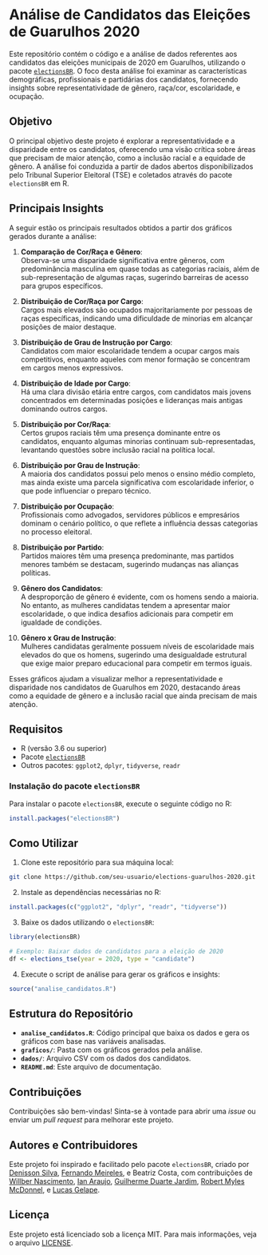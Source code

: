 # Análise de Candidatos das Eleições de Guarulhos 2020

Este repositório contém o código e a análise de dados referentes aos candidatos das eleições municipais de 2020 em Guarulhos, utilizando o pacote [`electionsBR`](https://cran.r-project.org/package=electionsBR). O foco desta análise foi examinar as características demográficas, profissionais e partidárias dos candidatos, fornecendo insights sobre representatividade de gênero, raça/cor, escolaridade, e ocupação.

## Objetivo

O principal objetivo deste projeto é explorar a representatividade e a disparidade entre os candidatos, oferecendo uma visão crítica sobre áreas que precisam de maior atenção, como a inclusão racial e a equidade de gênero. A análise foi conduzida a partir de dados abertos disponibilizados pelo Tribunal Superior Eleitoral (TSE) e coletados através do pacote `electionsBR` em R.

## Principais Insights

A seguir estão os principais resultados obtidos a partir dos gráficos gerados durante a análise:

1. **Comparação de Cor/Raça e Gênero**:  
   Observa-se uma disparidade significativa entre gêneros, com predominância masculina em quase todas as categorias raciais, além de sub-representação de algumas raças, sugerindo barreiras de acesso para grupos específicos.

2. **Distribuição de Cor/Raça por Cargo**:  
   Cargos mais elevados são ocupados majoritariamente por pessoas de raças específicas, indicando uma dificuldade de minorias em alcançar posições de maior destaque.

3. **Distribuição de Grau de Instrução por Cargo**:  
   Candidatos com maior escolaridade tendem a ocupar cargos mais competitivos, enquanto aqueles com menor formação se concentram em cargos menos expressivos.

4. **Distribuição de Idade por Cargo**:  
   Há uma clara divisão etária entre cargos, com candidatos mais jovens concentrados em determinadas posições e lideranças mais antigas dominando outros cargos.

5. **Distribuição por Cor/Raça**:  
   Certos grupos raciais têm uma presença dominante entre os candidatos, enquanto algumas minorias continuam sub-representadas, levantando questões sobre inclusão racial na política local.

6. **Distribuição por Grau de Instrução**:  
   A maioria dos candidatos possui pelo menos o ensino médio completo, mas ainda existe uma parcela significativa com escolaridade inferior, o que pode influenciar o preparo técnico.

7. **Distribuição por Ocupação**:  
   Profissionais como advogados, servidores públicos e empresários dominam o cenário político, o que reflete a influência dessas categorias no processo eleitoral.

8. **Distribuição por Partido**:  
   Partidos maiores têm uma presença predominante, mas partidos menores também se destacam, sugerindo mudanças nas alianças políticas.

9. **Gênero dos Candidatos**:  
   A desproporção de gênero é evidente, com os homens sendo a maioria. No entanto, as mulheres candidatas tendem a apresentar maior escolaridade, o que indica desafios adicionais para competir em igualdade de condições.

10. **Gênero x Grau de Instrução**:  
    Mulheres candidatas geralmente possuem níveis de escolaridade mais elevados do que os homens, sugerindo uma desigualdade estrutural que exige maior preparo educacional para competir em termos iguais.

Esses gráficos ajudam a visualizar melhor a representatividade e disparidade nos candidatos de Guarulhos em 2020, destacando áreas como a equidade de gênero e a inclusão racial que ainda precisam de mais atenção.

## Requisitos

- R (versão 3.6 ou superior)
- Pacote [`electionsBR`](https://cran.r-project.org/package=electionsBR)
- Outros pacotes: `ggplot2`, `dplyr`, `tidyverse`, `readr`

### Instalação do pacote `electionsBR`

Para instalar o pacote `electionsBR`, execute o seguinte código no R:

```r
install.packages("electionsBR")
```

## Como Utilizar

1. Clone este repositório para sua máquina local:

```bash
git clone https://github.com/seu-usuario/elections-guarulhos-2020.git
```

2. Instale as dependências necessárias no R:

```r
install.packages(c("ggplot2", "dplyr", "readr", "tidyverse"))
```

3. Baixe os dados utilizando o `electionsBR`:

```r
library(electionsBR)

# Exemplo: Baixar dados de candidatos para a eleição de 2020
df <- elections_tse(year = 2020, type = "candidate")
```

4. Execute o script de análise para gerar os gráficos e insights:

```r
source("analise_candidatos.R")
```

## Estrutura do Repositório

- **`analise_candidatos.R`**: Código principal que baixa os dados e gera os gráficos com base nas variáveis analisadas.
- **`graficos/`**: Pasta com os gráficos gerados pela análise.
- **`dados/`**: Arquivo CSV com os dados dos candidatos.
- **`README.md`**: Este arquivo de documentação.

## Contribuições

Contribuições são bem-vindas! Sinta-se à vontade para abrir uma _issue_ ou enviar um _pull request_ para melhorar este projeto.

## Autores e Contribuidores

Este projeto foi inspirado e facilitado pelo pacote `electionsBR`, criado por [Denisson Silva](https://denissonsilva.com/), [Fernando Meireles](https://fmeireles.com/), e Beatriz Costa, com contribuições de [Willber Nascimento](https://github.com/willbernascimento), [Ian Araujo](https://github.com/ianaraujo), [Guilherme Duarte Jardim](https://github.com/duarteguilherme), [Robert Myles McDonnel](https://github.com/RobertMyles), e [Lucas Gelape](https://github.com/lgelape).

## Licença

Este projeto está licenciado sob a licença MIT. Para mais informações, veja o arquivo [LICENSE](LICENSE).
